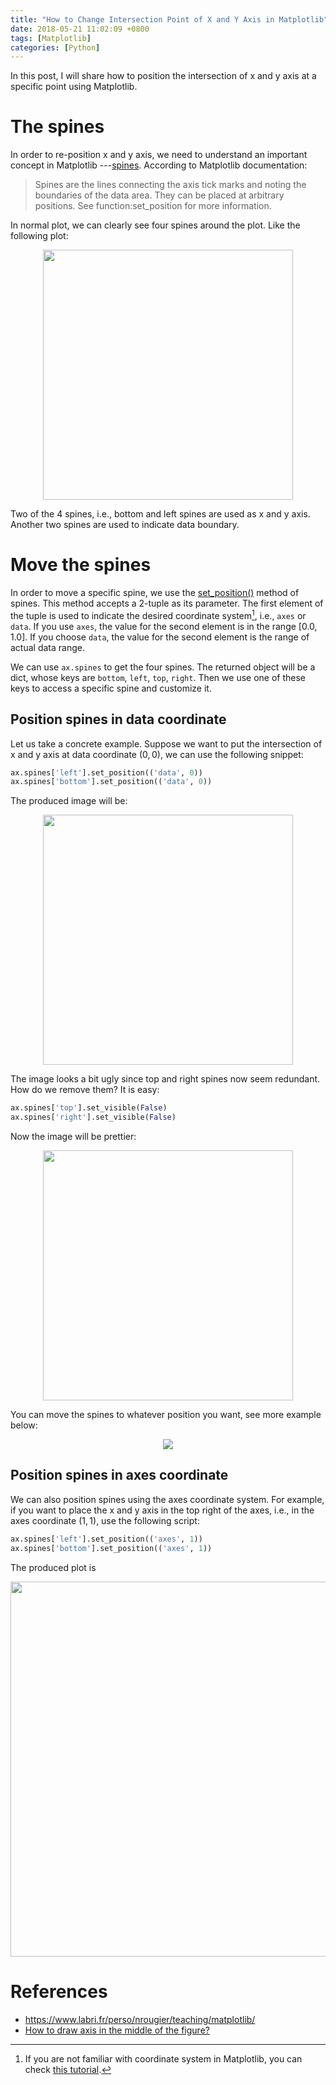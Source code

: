 ```yaml
---
title: "How to Change Intersection Point of X and Y Axis in Matplotlib"
date: 2018-05-21 11:02:09 +0800
tags: [Matplotlib]
categories: [Python]
---
```


In this post, I will share how to position the intersection of x and y axis at a specific point using Matplotlib.

<!-- more -->

# The spines

In order to re-position x and y axis, we need to understand an important concept in Matplotlib ---[spines](https://matplotlib.org/api/spines_api.html#module-matplotlib.spines).
According to Matplotlib documentation:

> Spines are the lines connecting the axis tick marks and noting the boundaries
> of the data area. They can be placed at arbitrary positions. See
> function:set_position for more information.

In normal plot, we can clearly see four spines around the plot.
Like the following plot:

<p align="center">
<img src="https://blog-resource-1257868508.file.myqcloud.com/18-5-21/96489184.jpg" width="400">
</p>

Two of the 4 spines, i.e., bottom and left spines are used as x and y axis.
Another two spines are used to indicate data boundary.

# Move the spines

In order to move a specific spine, we use the [set_position()](https://matplotlib.org/api/spines_api.html#matplotlib.spines.Spine.set_position) method of spines.
This method accepts a 2-tuple as its parameter.
The first element of the tuple is used to indicate the desired coordinate system[^1], i.e., `axes` or `data`.
If you use `axes`, the value for the second element is in the range $[0.0, 1.0]$.
If you choose `data`, the value for the second element is the range of actual data range.

We can use `ax.spines` to get the four spines.
The returned object will be a dict, whose keys are `bottom`, `left`, `top`, `right`.
Then we use one of these keys to access a specific spine and customize it.

## Position spines in data coordinate

Let us take a concrete example.
Suppose we want to put the intersection of x and y axis at data coordinate $(0, 0)$, we can use the following snippet:

```python
ax.spines['left'].set_position(('data', 0))
ax.spines['bottom'].set_position(('data', 0))
```

The produced image will be:

<p align="center">
<img src="https://blog-resource-1257868508.file.myqcloud.com/18-5-21/69572175.jpg" width="400">
</p>

The image looks a bit ugly since top and right spines now seem redundant.
How do we remove them? It is easy:

```python
ax.spines['top'].set_visible(False)
ax.spines['right'].set_visible(False)
```

Now the image will be prettier:

<p align="center">
<img src="https://blog-resource-1257868508.file.myqcloud.com/18-5-21/59113942.jpg" width="400">
</p>

You can move the spines to whatever position you want, see more example below:

<p align="center">
<img src="https://blog-resource-1257868508.file.myqcloud.com/18-5-21/67109868.jpg">
</p>

## Position spines in axes coordinate

We can also position spines using the axes coordinate system.
For example, if you want to place the x and y axis in the top right of the axes,
i.e., in the axes coordinate $(1, 1)$, use the following script:

```python
ax.spines['left'].set_position(('axes', 1))
ax.spines['bottom'].set_position(('axes', 1))
```

The produced plot is

<p align="center">
<img src="https://blog-resource-1257868508.file.myqcloud.com/18-5-21/24171757.jpg" width="600">
</p>

# References

+ <https://www.labri.fr/perso/nrougier/teaching/matplotlib/>
+ [How to draw axis in the middle of the figure?](https://stackoverflow.com/q/31556446/6064933)

[^1]: If you are not familiar with coordinate system in Matplotlib, you can check [this tutorial](https://matplotlib.org/users/transforms_tutorial.html#transformations-tutorial).
